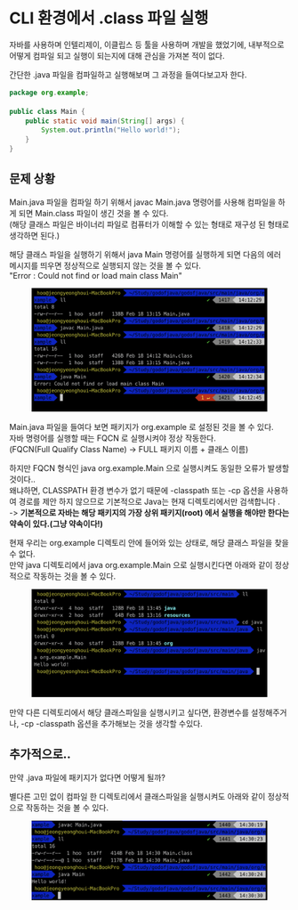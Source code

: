 # CLI 환경에서 .class 파일 실행

자바를 사용하며 인텔리제이, 이클립스 등 툴을 사용하며 개발을 했었기에, 내부적으로 어떻게 컴파일 되고 실행이 되는지에 대해 관심을 가져본 적이 없다.

간단한 .java 파일을 컴파일하고 실행해보며 그 과정을 들여다보고자 한다.

```java
package org.example;

public class Main {
    public static void main(String[] args) {
        System.out.println("Hello world!");
    }
}
```

## 문제 상황

Main.java 파일을 컴파일 하기 위해서 javac Main.java 명령어를 사용해 컴파일을 하게 되면 Main.class 파일이 생긴 것을 볼 수 있다.\
(해당 클래스 파일은 바이너리 파일로 컴퓨터가 이해할 수 있는 형태로 재구성 된 형태로 생각하면 된다.)

해당 클래스 파일을 실행하기 위해서 java Main 명령어를 실행하게 되면 다음의 에러 메시지를 띄우면 정상적으로 실행되지 않는 것을 볼 수 있다.\
"Error : Could not find or load main class Main"

<figure><img src="../../.gitbook/assets/Screen Shot 2023-02-18 at 14.12.52.png" alt=""><figcaption></figcaption></figure>

Main.java 파일을 들여다 보면 패키지가 org.example 로 설정된 것을 볼 수 있다.\
자바 명령어를 실행할 때는 FQCN 로 실행시켜야 정상 작동한다.\
(FQCN(Full Qualify Class Name) → FULL 패키지 이름 + 클래스 이름)

하지만 FQCN 형식인 java org.example.Main 으로 실행시켜도 동일한 오류가 발생할 것이다.. \
왜냐하면, CLASSPATH 환경 변수가 없기 때문에 -classpath 또는 -cp 옵션을 사용하여 경로를 제안 하지 않으므로 기본적으로 Java는 현재 디렉토리에서만 검색합니다 . \
\-> **기본적으로 자바는 해당 패키지의 가장 상위 패키지(root) 에서 실행을 해야만 한다는 약속이 있다.(그냥 약속이다!)**

현재 우리는 org.example 디렉토리 안에 들어와 있는 상태로, 해당 클래스 파일을 찾을 수 없다.\
만약 java 디렉토리에서 java org.example.Main 으로 실행시킨다면 아래와 같이 정상적으로 작동하는 것을 볼 수 있다.

<figure><img src="../../.gitbook/assets/Screen Shot 2023-02-18 at 14.28.11.png" alt=""><figcaption></figcaption></figure>

만약 다른 디렉토리에서 해당 클래스파일을 실행시키고 싶다면, 환경변수를 설정해주거나, -cp -classpath 옵션을 추가해보는 것을 생각할 수있다.

## 추가적으로..

만약 .java 파일에 패키지가 없다면 어떻게 될까?

별다른 고민 없이 컴파일 한 디렉토리에서 클래스파일을 실행시켜도 아래와 같이 정상적으로 작동하는 것을 볼 수 있다.&#x20;

<figure><img src="../../.gitbook/assets/Screen Shot 2023-02-18 at 14.30.45.png" alt=""><figcaption></figcaption></figure>
